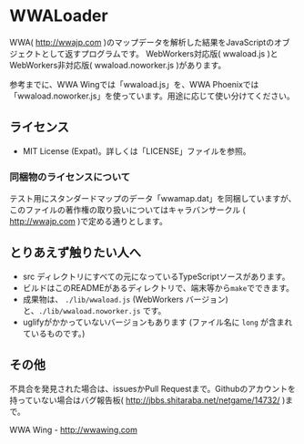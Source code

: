 # WWALoader
WWA( http://wwajp.com )のマップデータを解析した結果をJavaScriptのオブジェクトとして返すプログラムです。
WebWorkers対応版( wwaload.js )と WebWorkers非対応版( wwaload.noworker.js )があります。

参考までに、WWA Wingでは「wwaload.js」を、WWA Phoenixでは「wwaload.noworker.js」を使っています。用途に応じて使い分けてください。

## ライセンス
- MIT License (Expat)。詳しくは「LICENSE」ファイルを参照。

### 同梱物のライセンスについて
テスト用にスタンダードマップのデータ「wwamap.dat」を同梱していますが、このファイルの著作権の取り扱いについてはキャラバンサークル
( http://wwajp.com )で定める通りとします。

## とりあえず触りたい人へ
- src ディレクトリにすべての元になっているTypeScriptソースがあります。
- ビルドはこのREADMEがあるディレクトリで、端末等から<code>make</code>でできます。 
- 成果物は、 `./lib/wwaload.js` (WebWorkers バージョン)と、`./lib/wwaload.noworker.js` です。
- uglifyがかかっていないバージョンもあります (ファイル名に `long` が含まれているものです。)

## その他
不具合を発見された場合は、issuesかPull Requestまで。Githubのアカウントを持っていない場合はバグ報告板( http://jbbs.shitaraba.net/netgame/14732/ )まで。

WWA Wing - http://wwawing.com
